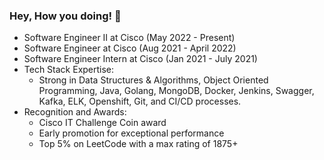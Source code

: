 ### Hey, How you doing!  👋
- Software Engineer II at Cisco (May 2022 - Present)
- Software Engineer at Cisco (Aug 2021 - April 2022)
- Software Engineer Intern at Cisco (Jan 2021 - July 2021)
- Tech Stack Expertise:
  - Strong in Data Structures & Algorithms, Object Oriented Programming, Java, Golang, MongoDB, Docker, Jenkins, Swagger, Kafka, ELK, Openshift, Git, and CI/CD processes.
- Recognition and Awards:
  - Cisco IT Challenge Coin award
  - Early promotion for exceptional performance
  - Top 5% on LeetCode with a max rating of 1875+
<!--
**Jagrit29/Jagrit29** is a ✨ _special_ ✨ repository because its `README.md` (this file) appears on your GitHub profile.

Here are some ideas to get you started:

- 🔭 I’m currently working as Software Engineer II at Cisco, India
- 🌱 I’m currently working on Cloud Management Project using Go lang and React
- 👯 I’m looking to collaborate on ...
- 🤔 I’m looking for help with ...
- 💬 Ask me about ...
- 📫 How to reach me: ...
- 😄 Pronouns: ...
- ⚡ Fun fact: ...
-->
